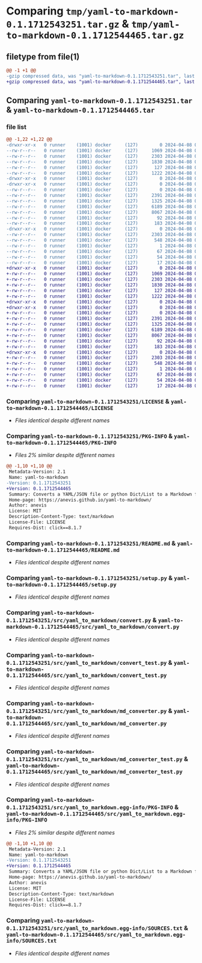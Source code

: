 # Comparing `tmp/yaml-to-markdown-0.1.1712543251.tar.gz` & `tmp/yaml-to-markdown-0.1.1712544465.tar.gz`

## filetype from file(1)

```diff
@@ -1 +1 @@
-gzip compressed data, was "yaml-to-markdown-0.1.1712543251.tar", last modified: Mon Apr  8 02:27:31 2024, max compression
+gzip compressed data, was "yaml-to-markdown-0.1.1712544465.tar", last modified: Mon Apr  8 02:47:46 2024, max compression
```

## Comparing `yaml-to-markdown-0.1.1712543251.tar` & `yaml-to-markdown-0.1.1712544465.tar`

### file list

```diff
@@ -1,22 +1,22 @@
-drwxr-xr-x   0 runner    (1001) docker     (127)        0 2024-04-08 02:27:31.660256 yaml-to-markdown-0.1.1712543251/
--rw-r--r--   0 runner    (1001) docker     (127)     1069 2024-04-08 02:26:24.000000 yaml-to-markdown-0.1.1712543251/LICENSE
--rw-r--r--   0 runner    (1001) docker     (127)     2303 2024-04-08 02:27:31.660256 yaml-to-markdown-0.1.1712543251/PKG-INFO
--rw-r--r--   0 runner    (1001) docker     (127)     1830 2024-04-08 02:26:24.000000 yaml-to-markdown-0.1.1712543251/README.md
--rw-r--r--   0 runner    (1001) docker     (127)      127 2024-04-08 02:27:31.660256 yaml-to-markdown-0.1.1712543251/setup.cfg
--rw-r--r--   0 runner    (1001) docker     (127)     1222 2024-04-08 02:26:24.000000 yaml-to-markdown-0.1.1712543251/setup.py
-drwxr-xr-x   0 runner    (1001) docker     (127)        0 2024-04-08 02:27:31.656256 yaml-to-markdown-0.1.1712543251/src/
-drwxr-xr-x   0 runner    (1001) docker     (127)        0 2024-04-08 02:27:31.656256 yaml-to-markdown-0.1.1712543251/src/yaml_to_markdown/
--rw-r--r--   0 runner    (1001) docker     (127)        0 2024-04-08 02:26:24.000000 yaml-to-markdown-0.1.1712543251/src/yaml_to_markdown/__init__.py
--rw-r--r--   0 runner    (1001) docker     (127)     2391 2024-04-08 02:26:24.000000 yaml-to-markdown-0.1.1712543251/src/yaml_to_markdown/convert.py
--rw-r--r--   0 runner    (1001) docker     (127)     1325 2024-04-08 02:26:24.000000 yaml-to-markdown-0.1.1712543251/src/yaml_to_markdown/convert_test.py
--rw-r--r--   0 runner    (1001) docker     (127)     6189 2024-04-08 02:26:24.000000 yaml-to-markdown-0.1.1712543251/src/yaml_to_markdown/md_converter.py
--rw-r--r--   0 runner    (1001) docker     (127)     8067 2024-04-08 02:26:24.000000 yaml-to-markdown-0.1.1712543251/src/yaml_to_markdown/md_converter_test.py
--rw-r--r--   0 runner    (1001) docker     (127)       92 2024-04-08 02:26:24.000000 yaml-to-markdown-0.1.1712543251/src/yaml_to_markdown/utils.py
--rw-r--r--   0 runner    (1001) docker     (127)      183 2024-04-08 02:26:24.000000 yaml-to-markdown-0.1.1712543251/src/yaml_to_markdown/utils_test.py
-drwxr-xr-x   0 runner    (1001) docker     (127)        0 2024-04-08 02:27:31.660256 yaml-to-markdown-0.1.1712543251/src/yaml_to_markdown.egg-info/
--rw-r--r--   0 runner    (1001) docker     (127)     2303 2024-04-08 02:27:31.000000 yaml-to-markdown-0.1.1712543251/src/yaml_to_markdown.egg-info/PKG-INFO
--rw-r--r--   0 runner    (1001) docker     (127)      548 2024-04-08 02:27:31.000000 yaml-to-markdown-0.1.1712543251/src/yaml_to_markdown.egg-info/SOURCES.txt
--rw-r--r--   0 runner    (1001) docker     (127)        1 2024-04-08 02:27:31.000000 yaml-to-markdown-0.1.1712543251/src/yaml_to_markdown.egg-info/dependency_links.txt
--rw-r--r--   0 runner    (1001) docker     (127)       67 2024-04-08 02:27:31.000000 yaml-to-markdown-0.1.1712543251/src/yaml_to_markdown.egg-info/entry_points.txt
--rw-r--r--   0 runner    (1001) docker     (127)       54 2024-04-08 02:27:31.000000 yaml-to-markdown-0.1.1712543251/src/yaml_to_markdown.egg-info/requires.txt
--rw-r--r--   0 runner    (1001) docker     (127)       17 2024-04-08 02:27:31.000000 yaml-to-markdown-0.1.1712543251/src/yaml_to_markdown.egg-info/top_level.txt
+drwxr-xr-x   0 runner    (1001) docker     (127)        0 2024-04-08 02:47:46.077515 yaml-to-markdown-0.1.1712544465/
+-rw-r--r--   0 runner    (1001) docker     (127)     1069 2024-04-08 02:46:51.000000 yaml-to-markdown-0.1.1712544465/LICENSE
+-rw-r--r--   0 runner    (1001) docker     (127)     2303 2024-04-08 02:47:46.077515 yaml-to-markdown-0.1.1712544465/PKG-INFO
+-rw-r--r--   0 runner    (1001) docker     (127)     1830 2024-04-08 02:46:51.000000 yaml-to-markdown-0.1.1712544465/README.md
+-rw-r--r--   0 runner    (1001) docker     (127)      127 2024-04-08 02:47:46.077515 yaml-to-markdown-0.1.1712544465/setup.cfg
+-rw-r--r--   0 runner    (1001) docker     (127)     1222 2024-04-08 02:46:51.000000 yaml-to-markdown-0.1.1712544465/setup.py
+drwxr-xr-x   0 runner    (1001) docker     (127)        0 2024-04-08 02:47:46.073516 yaml-to-markdown-0.1.1712544465/src/
+drwxr-xr-x   0 runner    (1001) docker     (127)        0 2024-04-08 02:47:46.073516 yaml-to-markdown-0.1.1712544465/src/yaml_to_markdown/
+-rw-r--r--   0 runner    (1001) docker     (127)        0 2024-04-08 02:46:51.000000 yaml-to-markdown-0.1.1712544465/src/yaml_to_markdown/__init__.py
+-rw-r--r--   0 runner    (1001) docker     (127)     2391 2024-04-08 02:46:51.000000 yaml-to-markdown-0.1.1712544465/src/yaml_to_markdown/convert.py
+-rw-r--r--   0 runner    (1001) docker     (127)     1325 2024-04-08 02:46:51.000000 yaml-to-markdown-0.1.1712544465/src/yaml_to_markdown/convert_test.py
+-rw-r--r--   0 runner    (1001) docker     (127)     6189 2024-04-08 02:46:51.000000 yaml-to-markdown-0.1.1712544465/src/yaml_to_markdown/md_converter.py
+-rw-r--r--   0 runner    (1001) docker     (127)     8067 2024-04-08 02:46:51.000000 yaml-to-markdown-0.1.1712544465/src/yaml_to_markdown/md_converter_test.py
+-rw-r--r--   0 runner    (1001) docker     (127)       92 2024-04-08 02:46:51.000000 yaml-to-markdown-0.1.1712544465/src/yaml_to_markdown/utils.py
+-rw-r--r--   0 runner    (1001) docker     (127)      183 2024-04-08 02:46:51.000000 yaml-to-markdown-0.1.1712544465/src/yaml_to_markdown/utils_test.py
+drwxr-xr-x   0 runner    (1001) docker     (127)        0 2024-04-08 02:47:46.073516 yaml-to-markdown-0.1.1712544465/src/yaml_to_markdown.egg-info/
+-rw-r--r--   0 runner    (1001) docker     (127)     2303 2024-04-08 02:47:45.000000 yaml-to-markdown-0.1.1712544465/src/yaml_to_markdown.egg-info/PKG-INFO
+-rw-r--r--   0 runner    (1001) docker     (127)      548 2024-04-08 02:47:46.000000 yaml-to-markdown-0.1.1712544465/src/yaml_to_markdown.egg-info/SOURCES.txt
+-rw-r--r--   0 runner    (1001) docker     (127)        1 2024-04-08 02:47:45.000000 yaml-to-markdown-0.1.1712544465/src/yaml_to_markdown.egg-info/dependency_links.txt
+-rw-r--r--   0 runner    (1001) docker     (127)       67 2024-04-08 02:47:45.000000 yaml-to-markdown-0.1.1712544465/src/yaml_to_markdown.egg-info/entry_points.txt
+-rw-r--r--   0 runner    (1001) docker     (127)       54 2024-04-08 02:47:45.000000 yaml-to-markdown-0.1.1712544465/src/yaml_to_markdown.egg-info/requires.txt
+-rw-r--r--   0 runner    (1001) docker     (127)       17 2024-04-08 02:47:45.000000 yaml-to-markdown-0.1.1712544465/src/yaml_to_markdown.egg-info/top_level.txt
```

### Comparing `yaml-to-markdown-0.1.1712543251/LICENSE` & `yaml-to-markdown-0.1.1712544465/LICENSE`

 * *Files identical despite different names*

### Comparing `yaml-to-markdown-0.1.1712543251/PKG-INFO` & `yaml-to-markdown-0.1.1712544465/PKG-INFO`

 * *Files 2% similar despite different names*

```diff
@@ -1,10 +1,10 @@
 Metadata-Version: 2.1
 Name: yaml-to-markdown
-Version: 0.1.1712543251
+Version: 0.1.1712544465
 Summary: Converts a YAML/JSON file or python Dict/List to a Markdown file
 Home-page: https://anevis.github.io/yaml-to-markdown/
 Author: anevis
 License: MIT
 Description-Content-Type: text/markdown
 License-File: LICENSE
 Requires-Dist: click==8.1.7
```

### Comparing `yaml-to-markdown-0.1.1712543251/README.md` & `yaml-to-markdown-0.1.1712544465/README.md`

 * *Files identical despite different names*

### Comparing `yaml-to-markdown-0.1.1712543251/setup.py` & `yaml-to-markdown-0.1.1712544465/setup.py`

 * *Files identical despite different names*

### Comparing `yaml-to-markdown-0.1.1712543251/src/yaml_to_markdown/convert.py` & `yaml-to-markdown-0.1.1712544465/src/yaml_to_markdown/convert.py`

 * *Files identical despite different names*

### Comparing `yaml-to-markdown-0.1.1712543251/src/yaml_to_markdown/convert_test.py` & `yaml-to-markdown-0.1.1712544465/src/yaml_to_markdown/convert_test.py`

 * *Files identical despite different names*

### Comparing `yaml-to-markdown-0.1.1712543251/src/yaml_to_markdown/md_converter.py` & `yaml-to-markdown-0.1.1712544465/src/yaml_to_markdown/md_converter.py`

 * *Files identical despite different names*

### Comparing `yaml-to-markdown-0.1.1712543251/src/yaml_to_markdown/md_converter_test.py` & `yaml-to-markdown-0.1.1712544465/src/yaml_to_markdown/md_converter_test.py`

 * *Files identical despite different names*

### Comparing `yaml-to-markdown-0.1.1712543251/src/yaml_to_markdown.egg-info/PKG-INFO` & `yaml-to-markdown-0.1.1712544465/src/yaml_to_markdown.egg-info/PKG-INFO`

 * *Files 2% similar despite different names*

```diff
@@ -1,10 +1,10 @@
 Metadata-Version: 2.1
 Name: yaml-to-markdown
-Version: 0.1.1712543251
+Version: 0.1.1712544465
 Summary: Converts a YAML/JSON file or python Dict/List to a Markdown file
 Home-page: https://anevis.github.io/yaml-to-markdown/
 Author: anevis
 License: MIT
 Description-Content-Type: text/markdown
 License-File: LICENSE
 Requires-Dist: click==8.1.7
```

### Comparing `yaml-to-markdown-0.1.1712543251/src/yaml_to_markdown.egg-info/SOURCES.txt` & `yaml-to-markdown-0.1.1712544465/src/yaml_to_markdown.egg-info/SOURCES.txt`

 * *Files identical despite different names*


